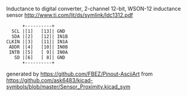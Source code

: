 Inductance to digital converter, 2-channel 12-bit, WSON-12
inductance sensor
http://www.ti.com/lit/ds/symlink/ldc1312.pdf


	      +----------+
	  SCL |[1]   [13]| GND
	  SDA |[2]   [12]| IN1B
	CLKIN |[3]   [11]| IN1A
	 ADDR |[4]   [10]| IN0B
	 INTB |[5]   [ 9]| IN0A
	   SD |[6]   [ 8]| GND
	      +----------+


generated by https://github.com/FBEZ/Pinout-AsciiArt from https://github.com/ask6483/kicad-symbols/blob/master/Sensor_Proximity.kicad_sym